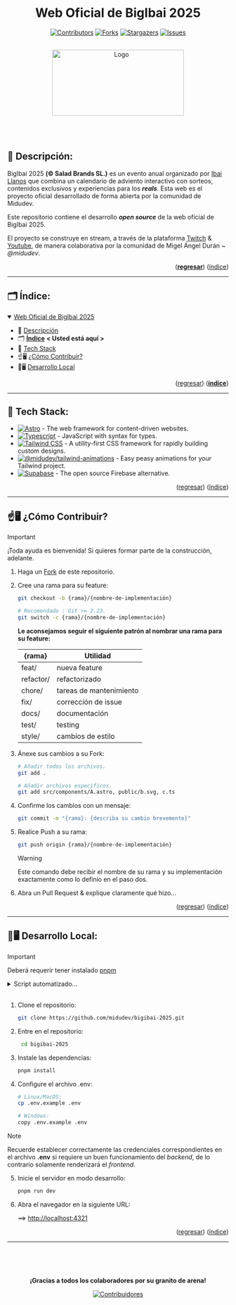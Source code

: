 <div align="center">

<strong><h1>Web Oficial de BigIbai 2025</h1></strong>

<a name="readme-top"></a>

[![Contributors][contributors-shield]][contributors-url]
[![Forks][forks-shield]][forks-url]
[![Stargazers][stars-shield]][stars-url]
[![Issues][issues-shield]][issues-url]

<br>

<a href="https://www.bigibai.com/" target="_blank" rel="noopener noreferrer">
  <img width="300px" height="150px" src="https://raw.githubusercontent.com/midudev/bigibai-2025/refs/heads/main/public/logo-a.svg" alt="Logo" width="800" />
</div>

</a>

<br>
<br>
<br>

## 📎 Descripción:

BigIbai 2025 **(&copy; Salad Brands SL.)** es un evento anual organizado por [Ibai Llanos][twitter-ibai-llanos] que combina un calendario de adviento interactivo con sorteos, contenidos exclusivos y experiencias para los **_reals_**. Esta web es el proyecto oficial desarrollado de forma abierta por la comunidad de Midudev.

Este repositorio contiene el desarrollo **_open source_** de la web oficial de BigIbai 2025.

El proyecto se construye en stream, a través de la plataforma [Twitch](https://www.twitch.tv/midudev 'Twitch de Midudev') & [Youtube](https://www.youtube.com/midudev 'Youtube de Midudev'), de manera colaborativa por la comunidad de Migel Ángel Durán ~ _@midudev_.

<p align="right">
    (<strong><a href="#readme-top">regresar</a></strong>)
    (<a href="#readme-index">índice</a>)
</p>

<a name="readme-index"></a>

---

## 🗂️ Índice:

<details open>
    <summary>
        <a href="#readme-index" title="Más...">Web Oficial de BigIbai 2025</a>
    </summary>

- 📎 <a href="#readme-top" title="Ir a la Descripción">Descripción</a>
- 🗂️ <a href="#readme-index" title="Ir al Índice"><strong>Índice</strong></a> <span><strong>< Usted está aquí ></strong></span>
- 🚀 <a href="#readme-stack" title="Ir al Stack Tecnologico">Tech Stack</a>
- ☝️🖥️ <a href="#readme-contribute" title="Ir a Contribuir">¿Cómo Contribuir?</a>
- 🧑🖥️ <a href="#readme-clone" title="Ir a Clonar Repositorio">Desarrollo Local</a>

</details>

<p align="right">
    (<a href="#readme-top">regresar</a>)
    (<strong><a href="#readme-index">índice</a></strong>)
</p>

<a name="readme-stack"></a>

---

## 🚀 Tech Stack:

- [![Astro][astro-badge]][astro-url] - The web framework for content-driven websites.
- [![Typescript][typescript-badge]][typescript-url] - JavaScript with syntax for types.
- [![Tailwind CSS][tailwind-badge]][tailwind-url] - A utility-first CSS framework for rapidly building custom designs.
- [![@midudev/tailwind-animations][midu-animations-badge]][midu-animations-url] - Easy peasy animations for your Tailwind project.
- [![Supabase][supabase-badge]][supabase-url] - The open source Firebase alternative.

<p align="right">
    (<a href="#readme-top">regresar</a>)
    (<a href="#readme-index">índice</a>)
</p>

<a name="readme-contribute"></a>

---

## ☝️🖥️ ¿Cómo Contribuir?

> [!IMPORTANT]
> ¡Toda ayuda es bienvenida! Si quieres formar parte de la construcción, adelante.

1.  Haga un [Fork][how-to-fork-tutorial] de este repositorio.

2.  Cree una rama para su feature:

    ```bash
    git checkout -b {rama}/{nombre-de-implementación}

    # Recomendado : Git >= 2.23.
    git switch -c {rama}/{nombre-de-implementación}
    ```

    **Le aconsejamos seguir el siguiente patrón al nombrar una rama para su feature:**

    | {rama}    | Utilidad                |
    | --------- | ----------------------- |
    | feat/     | nueva feature           |
    | refactor/ | refactorizado           |
    | chore/    | tareas de mantenimiento |
    | fix/      | corrección de issue     |
    | docs/     | documentación           |
    | test/     | testing                 |
    | style/    | cambíos de estilo       |

3.  Ánexe sus cambios a su Fork:

    ```bash
    # Añadir todos los archivos.
    git add .

    # Añadir archivos especificos.
    git add src/components/A.astro, public/b.svg, c.ts
    ```

4.  Confirme los cambios con un mensaje:

    ```bash
    git commit -m "{rama}: {describa su cambio brevemente}"
    ```

5.  Realice Push a su rama:

    ```bash
    git push origin {rama}/{nombre-de-implementación}
    ```

    > [!WARNING]
    > Este comando debe recibir el nombre de su rama y su implementación exactamente como lo definío en el paso dos.

6.  Abra un Pull Request & explique claramente qué hizo...

<p align="right">
    (<a href="#readme-top">regresar</a>)
    (<a href="#readme-index">índice</a>)
</p>

<a name="readme-clone"></a>

---

## 🧑🖥️ Desarrollo Local:

> [!IMPORTANT]
> Deberá requerir tener instalado [pnpm][pnpm-url]

<details>
    <summary>Script automatizado...</summary>

<br>

- **Linux/MacOS:**
  ```bash
  git clone https://github.com/midudev/bigibai-2025.git &&
  cd bigibai-2025 &&
  cp .env.example .env &&
  pnpm install &&
  pnpm run dev &&
  open "http://localhost:4321"
  ```
- **Windows:**
  ```powershell
  git clone https://github.com/midudev/bigibai-2025.git &&
  cd bigibai-2025 &&
  copy .env.example .env &&
  pnpm install &&
  pnpm run dev &&
  Start-Process "http://localhost:4321"
  ```

</details>

<br>

1. Clone el repositorio:

   ```bash
   git clone https://github.com/midudev/bigibai-2025.git
   ```

2. Entre en el repositorio:

   ```bash
    cd bigibai-2025
   ```

3. Instale las dependencias:

   ```bash
   pnpm install
   ```

4. Configure el archivo .env:

   ```bash
   # Linux/MacOS:
   cp .env.example .env

   # Windows:
   copy .env.example .env
   ```

> [!NOTE]
> Recuerde establecer correctamente las credenciales correspondientes en el archivo **.env** si requiere un buen funcionamiento del _backend_, de lo contrario solamente renderizará el _frontend_.

5. Inicie el servidor en modo desarrollo:

   ```bash
   pnpm run dev
   ```

6. Abra el navegador en la siguiente URL:

   ==> [http://localhost:4321](http://localhost:4321)

<p align="right">
    (<a href="#readme-top">regresar</a>)
    (<a href="#readme-index">índice</a>)
</p>

---

<br>
<br>
<br>

<div align="center">

**¡Gracias a todos los colaboradores por su granito de arena!**

[![Contribuidores](https://contrib.rocks/image?repo=midudev/bigibai-2025&max=500&columns=20)](https://github.com/midudev/bigibai-2025/graphs/contributors)

</div>

<!-- Repository Links -->

[contributors-shield]: https://img.shields.io/github/contributors/midudev/bigibai-2025.svg?style=for-the-badge
[contributors-url]: https://github.com/midudev/bigibai-2025/graphs/contributors
[forks-shield]: https://img.shields.io/github/forks/midudev/bigibai-2025.svg?style=for-the-badge
[forks-url]: https://github.com/midudev/bigibai-2025/network/members
[stars-shield]: https://img.shields.io/github/stars/midudev/bigibai-2025.svg?style=for-the-badge
[stars-url]: https://github.com/midudev/bigibai-2025/stargazers
[issues-shield]: https://img.shields.io/github/issues/midudev/bigibai-2025.svg?style=for-the-badge
[issues-url]: https://github.com/midudev/bigibai-2025/issues

<!-- Repository Links -->

<!-- Tech Stack Links -->

[astro-url]: https://astro.build/
[typescript-url]: https://www.typescriptlang.org/
[tailwind-url]: https://tailwindcss.com/
[midu-animations-url]: https://tailwindcss-animations.vercel.app/
[supabase-url]: https://supabase.com/
[pnpm-url]: https://pnpm.io/installation
[astro-badge]: https://img.shields.io/badge/Astro-fff?style=for-the-badge&logo=astro&logoColor=bd303a&color=352563
[typescript-badge]: https://img.shields.io/badge/Typescript-007ACC?style=for-the-badge&logo=typescript&logoColor=white&color=blue
[tailwind-badge]: https://img.shields.io/badge/Tailwind-ffffff?style=for-the-badge&logo=tailwindcss&logoColor=38bdf8
[midu-animations-badge]: https://img.shields.io/badge/@midudev/tailwind-animations-ff69b4?style=for-the-badge&logo=node.js&logoColor=white&color=blue
[supabase-badge]: https://img.shields.io/badge/Supabase-3ECF8E?style=for-the-badge&logo=supabase&logoColor=white

<!-- Tech Stack Links -->

<!-- Another Links -->

[twitter-ibai-llanos]: https://www.x.com/IbaiLlanos
[how-to-fork-tutorial]: https://youtu.be/watch?v=niPExbK8lSw&t=2135s

<!-- Another Links -->
